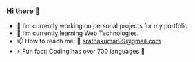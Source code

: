 ### Hi there 👋


<!-- **rks1995/rks1995** is a ✨ _special_ ✨ repository because its `README.md` (this file) appears on your GitHub profile.

Here are some ideas to get you started:
 -->

- 🔭 I’m currently working on personal projects for my portfolio
- 🌱 I’m currently learning Web Technologies.
- 📫 How to reach me: 📧 sratnakumar99@gmail.com
- ⚡ Fun fact: Coding has over 700 languages 🤯

